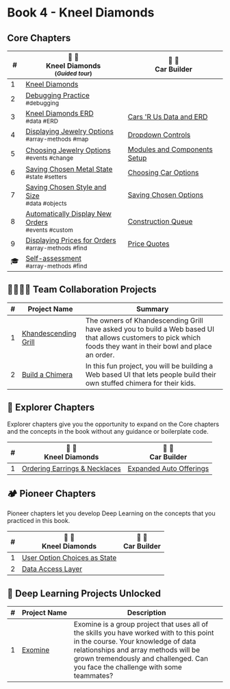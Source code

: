 # Book 4 - Kneel Diamonds

## Core Chapters

| # | 💎 💍  <br/> Kneel Diamonds<br/><sub>(_Guided tour_)</sub> |  🚙 🚗 <br/> Car Builder |
|--|--|--|
| 1 | [Kneel Diamonds](./chapters/KD_NARRATIVE.md) |  |
| 2 | [Debugging Practice](./chapters/KD_DEBUGGING.md) <br/> <sub style="font-size:0.85rem;">#debugging</sub> |  |
| 3 | [Kneel Diamonds ERD](./chapters/KD_ERD.md) <br/> <sub style="font-size:0.85rem;">#data #ERD</sub> | [Cars 'R Us Data and ERD](./chapters/CB_SETUP.md) |
| 4 | [Displaying Jewelry Options](./chapters/KD_RADIO_BUTTONS.md) <br/> <sub style="font-size:0.85rem;">#array-methods #map</sub> | [Dropdown Controls](./chapters/CB_SELECT_ELEMENTS.md) |
| 5 | [Choosing Jewelry Options](./chapters/KD_CHANGE_EVENTS.md) <br/> <sub style="font-size:0.85rem;">#events #change</sub> | [Modules and Components Setup](./chapters/CB_RADIO_BUTTONS.md) |
| 6 | [Saving Chosen Metal State](./chapters/KD_SETTING_STATE.md) <br/> <sub style="font-size:0.85rem;">#state #setters</sub> | [Choosing Car Options](./chapters/CB_CHANGE_LISTENERS.md) |
| 7 | [Saving Chosen Style and Size](./chapters/KD_SETTING_OTHER_STATE.md) <br/> <sub style="font-size:0.85rem;">#data #objects</sub> | [Saving Chosen Options](./chapters/CB_SETTING_STATE.md) |
| 8 | [Automatically Display New Orders](./chapters/KD_STATECHANGED_EVENT.md) <br/> <sub style="font-size:0.85rem;">#events #custom</sub> | [Construction Queue](./chapters/CB_SHOWING_UPDATED_STATE.md) |
| 9 | [Displaying Prices for Orders](./chapters/KD_ORDER_PRICE.md) <br/> <sub style="font-size:0.85rem;">#array-methods #find</sub> | [Price Quotes](./chapters/CB_BUILD_COST.md) |
| 🎓 | [Self-assessment](./chapters/BOOK_4_ASSESSMENT.md) <br/> <sub style="font-size:0.85rem;">#array-methods #find</sub> |  |

## 👩‍👩‍👧‍👦 Team Collaboration Projects

| # | Project Name | Summary |
|--|--|--|
| 1 | [Khandescending Grill](https://codesandbox.io/s/book-5-khandescending-grill-9s402) | The owners of Khandescending Grill have asked you to build a Web based UI that allows customers to pick which foods they want in their bowl and place an order. |
| 2 | [Build a Chimera](https://codesandbox.io/s/book-5-create-a-chimera-x6d1n) | In this fun project, you will be building a Web based UI that lets people build their own stuffed chimera for their kids. |


## 🧭 Explorer Chapters

Explorer chapters give you the opportunity to expand on the Core chapters and the concepts in the book without any guidance or boilerplate code.

| # | 💎 💍  <br/> Kneel Diamonds |  🚙 🚗 <br/> Car Builder |
|--|--|--|
| 1 | [Ordering Earrings &amp; Necklaces](./chapters/KD_EARRINGS.md) | [Expanded Auto Offerings](./chapters/CB_MORE_FACTORIES.md) |

## 🏕 Pioneer Chapters

Pioneer chapters let you develop Deep Learning on the concepts that you practiced in this book.

| # | 💎 💍 <br/> Kneel Diamonds |  🚙 🚗 <br/> Car Builder |
|--|--|--|
| 1 | [User Option Choices as State](./chapters/KD_ADVANCED_STATE.md) |  |
| 2 | [Data Access Layer](./chapters/KD_DAL.md) |  |


## 🔐 Deep Learning Projects Unlocked

| # | Project&nbsp;Name | Description |
|--|--|--|
|1|[Exomine](https://github.com/nss-group-projects/exomine)| Exomine is a group project that uses all of the skills you have worked with to this point in the course. Your knowledge of data relationships and array methods will be grown tremendously and challenged. Can you face the challenge with some teammates? |

